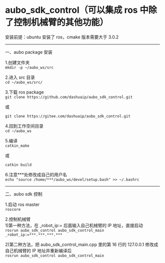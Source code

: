 # aubo_sdk_control（可以集成 ros 中除了控制机械臂的其他功能）

安装前提：ubuntu 安装了 ros，cmake 版本需要大于 3.0.2

---
一、aubo package 安装

1.创建文件夹  
```mkdir -p ~/aubo_ws/src```

2.进入 src 目录   
```cd ~/aubo_ws/src/```

3.下载 ros package  
```git clone https://github.com/dashuaip/aubo_sdk_control.git```

或  

```git clone https://gitee.com/dashuaip/aubo_sdk_control.git```

4.回到工作空间目录  
```cd ~/aubo_ws```

5.编译  
```catkin_make```

或  

```catkin build```

6.注意***处修改成自己的用户名   
```echo "source /home/***/aubo_ws/devel/setup.bash" >> ~/.bashrc```

---
二、aubo sdk 控制  

1.启动 ros master  
```roscore```  

2.控制机械臂  
1)第一种方法，在 _robot_ip:= 后面输入自己机械臂的 IP 地址，直接启动  
```rosrun aubo_sdk_control aubo_sdk_control_main _robot_ip:=***.***.***.***```  

2)第二种方法，把 aubo_sdk_control_main.cpp 里的第 16 行的 127.0.0.1 修改成自己机械臂的 IP 地址并重新编译后  
```rosrun aubo_sdk_control aubo_sdk_control_main```  
